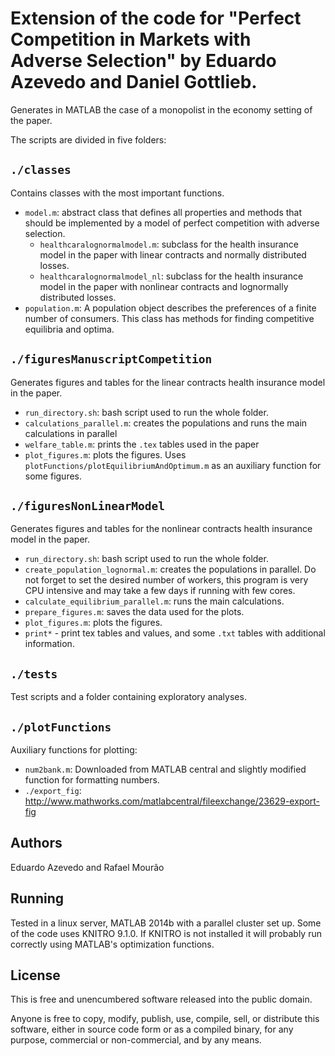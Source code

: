 # Extension of the code for "Perfect Competition in Markets with Adverse Selection" by Eduardo Azevedo and Daniel Gottlieb.

Generates in MATLAB the case of a monopolist in the economy setting of the paper. 


The scripts are divided in five folders:

## `./classes`

Contains classes with the most important functions.

- `model.m`: abstract class that defines all properties and methods that should be implemented by a model of perfect competition with adverse selection.
	- `healthcaralognormalmodel.m`: subclass for the health insurance model in the paper with linear contracts and normally distributed losses.
	- `healthcaralognormalmodel_nl`: subclass for the health insurance model in the paper with nonlinear contracts and lognormally distributed losses.
- `population.m`: A population object describes the preferences of a finite number of consumers. This class has methods for finding competitive equilibria and optima.

## `./figuresManuscriptCompetition`

Generates figures and tables for the linear contracts health insurance model in the paper.

- `run_directory.sh`: bash script used to run the whole folder.
- `calculations_parallel.m`: creates the populations and runs the main calculations in parallel
- `welfare_table.m`: prints the `.tex` tables used in the paper
- `plot_figures.m`: plots the figures. Uses `plotFunctions/plotEquilibriumAndOptimum.m` as an auxiliary function for some figures.

## `./figuresNonLinearModel`

Generates figures and tables for the nonlinear contracts health insurance model in the paper.

- `run_directory.sh`: bash script used to run the whole folder.
- `create_population_lognormal.m`: creates the populations in parallel. Do not forget to set the desired number of workers, this program is very CPU intensive and may take a few days if running with few cores.
- `calculate_equilibrium_parallel.m`: runs the main calculations.
- `prepare_figures.m`: saves the data used for the plots.
- `plot_figures.m`: plots the figures.
- `print*` - print tex tables and values, and some `.txt` tables with additional information.

## `./tests`

Test scripts and a folder containing exploratory analyses.

## `./plotFunctions`

Auxiliary functions for plotting:

- `num2bank.m`: Downloaded from MATLAB central and slightly modified function for formatting numbers.
- `./export_fig`: http://www.mathworks.com/matlabcentral/fileexchange/23629-export-fig

## Authors 

Eduardo Azevedo and Rafael Mourão

## Running

Tested in a linux server, MATLAB 2014b with a parallel cluster set up. Some of the code uses KNITRO 9.1.0. If KNITRO is not installed it will probably run correctly using MATLAB's optimization functions.

## License

This is free and unencumbered software released into the public domain.

Anyone is free to copy, modify, publish, use, compile, sell, or
distribute this software, either in source code form or as a compiled
binary, for any purpose, commercial or non-commercial, and by any
means.


